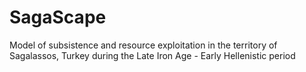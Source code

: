 # SagaScape
 Model of subsistence and resource exploitation in the territory of Sagalassos, Turkey during the Late Iron Age - Early Hellenistic period
